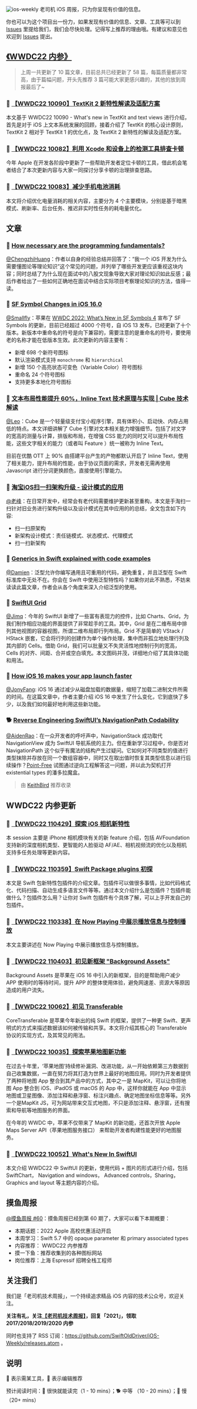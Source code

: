 ![ios-weekly](https://github.com/SwiftOldDriver/iOS-Weekly/blob/master/assets/ios-weekly.png?raw=true)
老司机 iOS 周报，只为你呈现有价值的信息。

你也可以为这个项目出一份力，如果发现有价值的信息、文章、工具等可以到 [Issues](https://github.com/SwiftOldDriver/iOS-Weekly/issues) 里提给我们，我们会尽快处理。记得写上推荐的理由哦。有建议和意见也欢迎到 [Issues](https://github.com/SwiftOldDriver/iOS-Weekly/issues) 提出。

## [《WWDC22 内参》](https://xiaozhuanlan.com/wwdc22)

> 上周一共更新了 10 篇文章，目前总共已经更新了 58 篇，每篇质量都非常高，由于篇幅问题，开头先推荐 3 篇可能大家更感兴趣的，其他的放到周报最后了~

### 🌟 [【WWDC22 10090】TextKit 2 新特性解读及适配方案](https://xiaozhuanlan.com/topic/5941762038)

本文基于 WWDC22 10090 - What's new in TextKit and text views 进行介绍，首先是对于 iOS 上文本系统发展的回顾，接着介绍了 TextKit 的核心设计原则，TextKit 2 相对于 TextKit 1 的优化点，及 TextKit 2 新特性的解读及适配方案。

### 🌟 [【WWDC22 10082】利用 Xcode 和设备上的检测工具排查卡顿](https://xiaozhuanlan.com/topic/9126308457)

今年 Apple 在开发各阶段中更新了一些帮助开发者定位卡顿的工具，借此机会笔者结合了本次更新内容与大家一同探讨分享卡顿的治理排查思路。

### 🌟 [【WWDC22 10083】减少手机电池消耗](https://xiaozhuanlan.com/topic/9602743158)

本文将介绍优化电量消耗的相关内容，主要分为 4 个主要模块，分别是基于暗黑模式、刷新率、后台任务、推迟非实时性任务的耗电量优化。

## 文章

### 🐢 [How necessary are the programming fundamentals?](https://swiftrocks.com/how-necessary-are-the-programming-fundamentals)

[@ChengzhiHuang](https://github.com/ChengzhiHuang)：作者以自身的经验总结并回答了：“我一个 iOS 开发为什么需要懂图论等理论知识”这个常见的问题，并列举了哪些开发更应该重视这块内容；同时总结了为什么现在面试中的八股文现象导致大家对理论知识如此反感；最后作者给出了一些如何正确地在面试中结合实际项目考察理论知识的方法，值得一读。

### 🐎 [SF Symbol Changes in iOS 16.0](https://hacknicity.medium.com/sf-symbol-changes-in-ios-16-0-70a80660ba79)

[@Smallfly](https://github.com/iostalks)：苹果在 [WWDC 2022: What’s New in SF Symbols 4](https://developer.apple.com/videos/play/wwdc2022/10157) 宣布了 SF Symbols 的更新，目前已经超过 4000 个符号，自 iOS 13 发布，已经更新了十个版本。新版本中重命名的符号是向下兼容的，需要注意的是重命名的符号，要使用老的名称才能在低版本生效。此次更新的内容主要有：

- 新增 698 个新符号图标
- 默认渲染模式支持 `monochrome` 和 `hierarchical`
- 新增 150 个高亮状态可变色（Variable Color）符号图标
- 重命名 24 个符号图标
- 支持更多本地化符号图标

### 🐢 [文本布局性能提升 60%，Inline Text 技术原理与实现 | Cube 技术解读](https://mp.weixin.qq.com/s?__biz=Mzg4MjE5OTI4Mw==&mid=2247494888&idx=1&sn=c358b190640934bf83f42993ac4992ac&source=41#wechat_redirect)

[@Leo](https://github.com/leomobiledeveloper)：Cube 是一个轻量级支付宝小程序引擎，具有体积小、启动快、内存占用低的特点。本文详细讲解了 Cube 引擎对文本相关能力增强细节。包括了对文字的宽高的测量与计算，排版和布局，在增强 CSS 能力的同时又可以提升布局性能，这些文字相关的能力（或者叫 Feature ）统一被称为 Inline Text。

目前在优酷 OTT 上 90% 由搭建平台产生的产物都默认开启了 Inline Text，使用了相关能力，提升布局的性能，由于协议页面的需求，开发者无需再使用 Javascript 进行分词更换颜色，直接使用引擎能力。

### 🐢 [淘宝iOS扫一扫架构升级 - 设计模式的应用](https://mp.weixin.qq.com/s/v3MWjZ4AcVxzVW6HfY9IiQ)

[@老峰](https://github.com/gesantung)：在日常开发中，经常会有老代码需要维护更新甚至重构，本文是手淘扫一扫针对旧业务进行架构升级以及设计模式在其中应用的的总结，全文包含如下内容:

- 扫一扫原架构
- 新架构设计模式：责任链模式、状态模式、代理模式
- 扫一扫新架构

### 🐎 [Generics in Swift explained with code examples](https://www.avanderlee.com/swift/generics-constraints/)

[@Damien](https://github.com/ZengyiMa)：泛型允许你编写通用且可重用的代码，避免重复，并且泛型在 Swift 标准库中无处不在。你会在 Swift 中使用泛型特性吗？如果你对此不熟悉，不妨来读读此篇文章，作者会从各个角度来深入介绍泛型的使用。

### 🐢 [SwiftUI Grid](https://sarunw.com/posts/swiftui-grid/)

[@Jimq](https://github.com/waz0820)：今年的 SwiftUI 新增了一些富有表现力的控件，比如 Charts、Grid，为我们制作相应功能的界面提供了非常趁手的工具。其中，Grid 是在二维布局中排列其他视图的容器视图，所谓二维布局即行列布局。Grid 不是简单的 VStack / HStack 嵌套，它会将行列的创建作为单个操作处理，集中而非孤立地处理行列及其内部的 Cells。借助 Grid，我们可以批量又不失灵活性地控制行列的宽高，Cells 的对齐、间距、合并或空白填充。本文图码并茂，详细地介绍了其具体功能和用法。

### 🐎 [How iOS 16 makes your app launch faster](https://www.emergetools.com/blog/posts/iOS16LaunchTime)

[@JonyFang](https://github.com/JonyFang): iOS 16 通过减少从磁盘加载的数据量，缩短了加载二进制文件所需的时间。在这篇文章中，作者主要介绍 iOS 16 中发生了什么变化，它到底快了多少，以及我们如何最好地利用这些新功能。

### 🐕 [Reverse Engineering SwiftUI’s NavigationPath Codability](https://www.pointfree.co/blog/posts/78-reverse-engineering-swiftui-s-navigationpath-codability)

[@AidenRao](https://weibo.com/AidenRao)：在一众开发者的呼吁声中，NavigationStack 成功取代 NavigationView 成为 SwiftUI 导航系统的主力。但在重新学习过程中，你是否对 NavigationPath 这个似乎有魔法的结构产生过疑问。它如何对不同类型的值进行类型抹除并存放在同一个数组容器中，同时又在取出值时恢复其类型信息以进行后续操作？[Point-Free](https://www.pointfree.co/) 试图通过逆向工程解答这一问题，并以此为契机打开 existential types 的潘多拉魔盒。

> 由 [KeithBird](https://github.com/KeithBird) 推荐收录

## WWDC22 内参更新

### 🌟 [【WWDC22 110429】探索 iOS 相机新特性](https://xiaozhuanlan.com/topic/0591234867)

本 session 主要是 iPhone 相机模块有关的新 feature 介绍，包括 AVFoundation 支持新的深度相机类型、更智能的人脸驱动 AF/AE、相机视频流的优化以及相机支持多任务处理等更新内容。

### 🌟 [【WWDC22 110359】Swift Package plugins 初探](https://xiaozhuanlan.com/topic/7316598402)

本文是 Swift 包新特性包插件的介绍文章。包插件可以做很多事情，比如代码格式化、代码扫描、自动生成多语言文件等等。通过本文介绍什么是包插件？包插件能做什么？包插件怎么用？让你对 Swift 包插件有个具体了解，可以上手开发自己的包插件。

### 🌟 [【WWDC22 110338】在 Now Playing 中展示播放信息与控制播放](https://xiaozhuanlan.com/topic/2819035467)

本文主要讲述在 Now Playing 中展示播放信息与控制播放。

### 🌟 [【WWDC22 110403】初见新框架 "Background Assets"](https://xiaozhuanlan.com/topic/3198024567)

Background Assets 是苹果在 iOS 16 中引入的新框架，目的是帮助用户减少 APP 使用时的等待时间，提升 APP 的整体使用体验，避免网速差、资源大等原因造成的用户流失。

### 🌟 [【WWDC22 10062】初见 Transferable](https://xiaozhuanlan.com/topic/7965203418)

CoreTransferable 是苹果今年新出的纯 Swift 的框架，提供了一种更 Swift、更声明式的方式来描述数据该如何被传输和共享。本文将介绍其核心的 Transferable 协议的实现方式，及其常见的用法。

### 🌟 [【WWDC22 10035】探索苹果地图新功能](https://xiaozhuanlan.com/topic/0698342715)

在过去十年里，‘苹果地图’持续修补漏洞、改进功能，从一开始依赖第三方数据到自己收集数据，一直在努力将其打造为世界上最好的地图应用。同时为开发者提供了两种将地图 App 整合到其产品中的方式，其中之一是 MapKit，可以让你将地图 App 整合到 iOS、iPadOS 或 macOS 的 App 中，这样你就能在 App 中显示地图或卫星图像、添加注释和悬浮窗、标注兴趣点、确定地图坐标信息等等。另外一个是MapKit JS，可为网站带来交互式地图，不只是添加注释、悬浮窗，还有搜索和导航等地图服务的界面。

在今年的 WWDC 中，苹果不仅带来了 MapKit 的新功能，还首次开放 Apple Maps Server API（苹果地图服务接口） 来帮助开发者构建性能更好的地图服务。

### 🌟 [【WWDC22 10052】What's New In SwiftUI](https://xiaozhuanlan.com/topic/3615907284)

本文介绍 WWDC22 中 SwiftUI 的更新，使用代码 + 图片的形式进行介绍，包括 SwiftChart， Navigation and windows， Advanced controls，Sharing，Graphics and layout 等主题内容的介绍。

## 摸鱼周报

[@摸鱼周报 #60](https://mp.weixin.qq.com/s/Sv3goAv198eXjmlVJsN1rw)：摸鱼周报已经到第 60 期了，大家可以看下本期概要：

- 本期话题：2022 Apple 高校优惠活动开启
- 本周学习：Swift 5.7 中的 opaque parameter 和 primary associated types
- 内容推荐： WWDC22 内参推荐
- 摸一下鱼：推荐收集到的各种图标网站
- 岗位推荐：上海 Espressif 招聘全栈工程师

## 关注我们

我们是「老司机技术周报」，一个持续追求精品 iOS 内容的技术公众号，欢迎关注。

**关注有礼，关注[【老司机技术周报】](https://p1-juejin.byteimg.com/tos-cn-i-k3u1fbpfcp/4f01514c82a54dfab704a7b5284bd4f7~tplv-k3u1fbpfcp-watermark.image?)，回复「2021」，领取 2017/2018/2019/2020 内参**

同时也支持了 RSS 订阅：https://github.com/SwiftOldDriver/iOS-Weekly/releases.atom 。

## 说明

🚧 表示需某工具，🌟 表示编辑推荐

预计阅读时间：🐎 很快就能读完（1 - 10 mins）；🐕 中等 （10 - 20 mins）；🐢 慢（20+ mins）